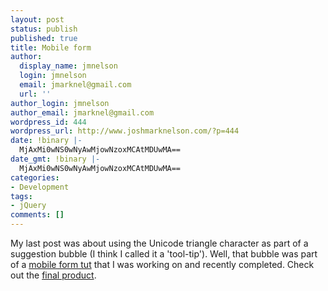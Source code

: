 ```yaml
---
layout: post
status: publish
published: true
title: Mobile form
author:
  display_name: jmnelson
  login: jmnelson
  email: jmarknel@gmail.com
  url: ''
author_login: jmnelson
author_email: jmarknel@gmail.com
wordpress_id: 444
wordpress_url: http://www.joshmarknelson.com/?p=444
date: !binary |-
  MjAxMi0wNS0wNyAwMjowNzoxMCAtMDUwMA==
date_gmt: !binary |-
  MjAxMi0wNS0wNyAwMjowNzoxMCAtMDUwMA==
categories:
- Development
tags:
- jQuery
comments: []
---
```

<p>My last post was about using the Unicode triangle character as part of a suggestion bubble (I think I called it a 'tool-tip'). Well, that bubble was part of a <a title="Email domain autocomplete form." href="http://tutsplus.com/tutorial/building-a-mobile-friendly-form-with-email-domain-suggestion/">mobile form tut</a> that I was working on and recently completed. Check out the <a title="Autocomplete mobile form" href="http://www.joshmarknelson.com/examples/mobile-form/">final product</a>.</p>
